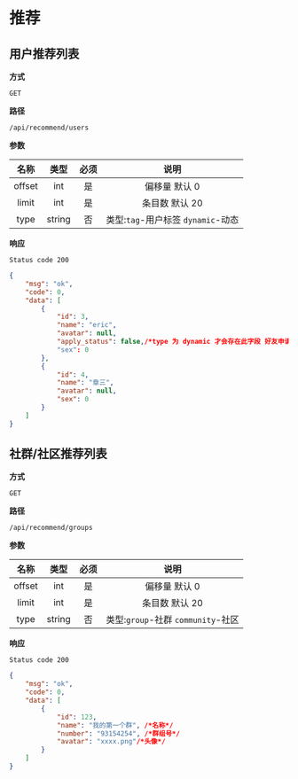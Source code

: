 # 推荐

## 用户推荐列表

**方式**

`GET`

**路径**

`/api/recommend/users`

**参数**


|  名称  |  类型  | 必须 | 说明  |
| :----: | :----: | :--: | :----: |
| offset | int |  是  | 偏移量 默认 0 |
| limit | int |  是  | 条目数 默认 20 |
| type | string |  否  | 类型:`tag`-用户标签 `dynamic`-动态 |

**响应**

`Status code 200`

```json
{
    "msg": "ok",
    "code": 0,
    "data": [
        {
            "id": 3,
            "name": "eric",
            "avatar": null,
            "apply_status": false,/*type 为 dynamic 才会存在此字段 好友申请状态: true-申请 false-未申请*/
            "sex": 0
        },
        {
            "id": 4,
            "name": "章三",
            "avatar": null,
            "sex": 0
        }
    ]
}
```

## 社群/社区推荐列表

**方式**

`GET`

**路径**

`/api/recommend/groups`

**参数**


|  名称  |  类型  | 必须 | 说明  |
| :----: | :----: | :--: | :----: |
| offset | int |  是  | 偏移量 默认 0 |
| limit | int |  是  | 条目数 默认 20 |
| type | string |  否  | 类型:`group`-社群 `community`-社区 |

**响应**

`Status code 200`

```json
{
    "msg": "ok",
    "code": 0,
    "data": [
        {
            "id": 123,
            "name": "我的第一个群", /*名称*/
            "number": "93154254", /*群组号*/
            "avatar": "xxxx.png"/*头像*/
        }
    ]
}
```